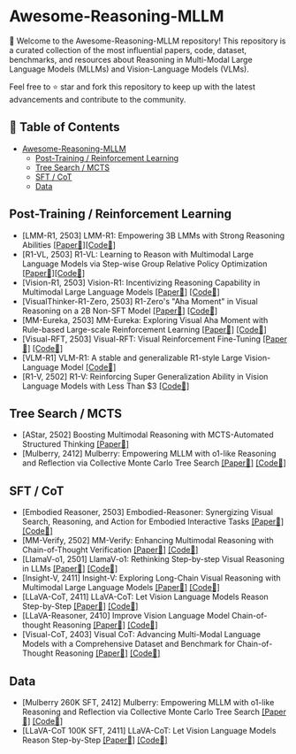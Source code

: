 # Awesome-Reasoning-MLLM

👏 Welcome to the Awesome-Reasoning-MLLM repository! This repository is a curated collection of the most influential papers, code, dataset, benchmarks, and resources about Reasoning in Multi-Modal Large Language Models (MLLMs) and Vision-Language Models (VLMs).

Feel free to ⭐ star and fork this repository to keep up with the latest advancements and contribute to the community.


## 📒 Table of Contents
- [Awesome-Reasoning-MLLM](#awesome-reasoning-mllm)
  - [Post-Training / Reinforcement Learning](#post-training--reinforcement-learning)
  - [Tree Search / MCTS](#tree-search--mcts)
  - [SFT / CoT](#sft--cot)
  - [Data](#data)

## Post-Training / Reinforcement Learning
* [LMM-R1, 2503] LMM-R1: Empowering 3B LMMs with Strong Reasoning Abilities [[Paper📑]](https://arxiv.org/pdf/2503.07536)[[Code🔧]](https://github.com/TideDra/lmm-r1)
* [R1-VL, 2503] R1-VL: Learning to Reason with Multimodal Large Language Models via Step-wise Group Relative Policy Optimization [[Paper📑]](https://arxiv.org/abs/2503.12937)[[Code🔧]](https://github.com/jingyi0000/R1-VL)
* [Vision-R1, 2503] Vision-R1: Incentivizing Reasoning Capability in Multimodal Large Language Models [[Paper📑]](https://arxiv.org/abs/2503.06749) [[Code🔧]](https://arxiv.org/abs/2503.06749)
* [VisualThinker-R1-Zero, 2503] R1-Zero's "Aha Moment" in Visual Reasoning on a 2B Non-SFT Model [[Paper📑]](https://arxiv.org/pdf/2503.05132) [[Code🔧]](https://github.com/turningpoint-ai/VisualThinker-R1-Zero)
* [MM-Eureka, 2503] MM-Eureka: Exploring Visual Aha Moment with Rule-based Large-scale Reinforcement Learning [[Paper📑]](https://arxiv.org/abs/2503.07365) [[Code🔧]](https://github.com/ModalMinds/MM-EUREKA)
* [Visual-RFT, 2503] Visual-RFT: Visual Reinforcement Fine-Tuning [[Paper📑]](https://arxiv.org/abs/2503.01785) [[Code🔧]](https://github.com/Liuziyu77/Visual-RFT)
* [VLM-R1] VLM-R1: A stable and generalizable R1-style Large Vision-Language Model [[Code🔧]](https://github.com/om-ai-lab/VLM-R1/tree/main?tab=readme-ov-file)
* [R1-V, 2502] R1-V: Reinforcing Super Generalization Ability in Vision Language Models with Less Than $3 [[Code🔧]](https://github.com/Deep-Agent/R1-V)


## Tree Search / MCTS
* [AStar, 2502] Boosting Multimodal Reasoning with MCTS-Automated Structured Thinking [[Paper📑]](https://arxiv.org/abs/2502.02339)
* [Mulberry, 2412] Mulberry: Empowering MLLM with o1-like Reasoning and Reflection via Collective Monte Carlo Tree Search [[Paper📑]](https://arxiv.org/abs/2412.18319) [[Code🔧]](https://github.com/HJYao00/Mulberry) 

<!--## Test-time Reasoning-->

##  SFT / CoT
* [Embodied Reasoner, 2503] Embodied-Reasoner: Synergizing Visual Search, Reasoning, and Action for Embodied Interactive Tasks [[Paper📑]](https://arxiv.org/abs/2503.21696) [[Code🔧]](https://github.com/zwq2018/embodied_reasoner)
* [MM-Verify, 2502] MM-Verify: Enhancing Multimodal Reasoning with Chain-of-Thought Verification [[Paper📑]](https://www.arxiv.org/abs/2502.13383) [[Code🔧]](https://github.com/Aurora-slz/MM-Verify)
* [LlamaV-o1, 2501] LlamaV-o1: Rethinking Step-by-step Visual Reasoning in LLMs [[Paper📑]](https://arxiv.org/abs/2501.06186) [[Code🔧]](https://github.com/mbzuai-oryx/LlamaV-o1)
* [Insight-V, 2411] Insight-V: Exploring Long-Chain Visual Reasoning with Multimodal Large Language Models [[Paper📑]](https://arxiv.org/abs/2411.14432) [[Code🔧]](https://github.com/dongyh20/Insight-V)
* [LLaVA-CoT, 2411] LLaVA-CoT: Let Vision Language Models Reason Step-by-Step [[Paper📑]](https://arxiv.org/abs/2411.10440) [[Code🔧]](https://github.com/PKU-YuanGroup/LLaVA-CoT)
* [LLaVA-Reasoner, 2410] Improve Vision Language Model Chain-of-thought Reasoning [[Paper📑]](https://arxiv.org/abs/2410.16198) [[Code🔧]](https://github.com/RifleZhang/LLaVA-Reasoner-DPO)
* [Visual-CoT, 2403] Visual CoT: Advancing Multi-Modal Language Models with a Comprehensive Dataset and Benchmark for Chain-of-Thought Reasoning [[Paper📑]](https://arxiv.org/abs/2403.16999) [[Code🔧]](https://github.com/deepcs233/Visual-CoT)

## Data
* [Mulberry 260K SFT, 2412] Mulberry: Empowering MLLM with o1-like Reasoning and Reflection via Collective Monte Carlo Tree Search [[Paper📑]](https://arxiv.org/abs/2412.18319) [[Code🔧]](https://github.com/HJYao00/Mulberry) 
* [LLaVA-CoT 100K SFT, 2411] LLaVA-CoT: Let Vision Language Models Reason Step-by-Step [[Paper📑]](https://arxiv.org/abs/2411.10440) [[Code🔧]](https://github.com/PKU-YuanGroup/LLaVA-CoT)

<!--## Benchmark-->
